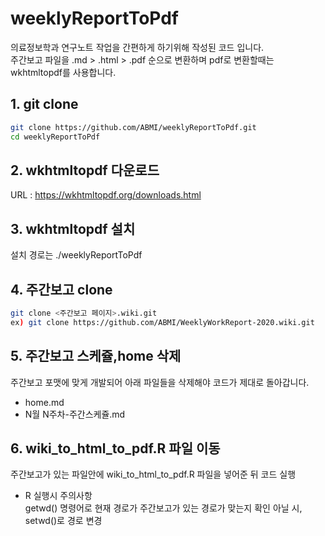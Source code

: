 # weeklyReportToPdf
의료정보학과 연구노트 작업을 간편하게 하기위해 작성된 코드 입니다.  
주간보고 파일을 .md > .html > .pdf 순으로 변환하며 pdf로 변환할때는 wkhtmltopdf를 사용합니다.

## 1. git clone
```bash
git clone https://github.com/ABMI/weeklyReportToPdf.git
cd weeklyReportToPdf
```

## 2. wkhtmltopdf 다운로드 
URL : https://wkhtmltopdf.org/downloads.html  

## 3. wkhtmltopdf 설치
설치 경로는 ./weeklyReportToPdf

## 4. 주간보고 clone
```bash
git clone <주간보고 페이지>.wiki.git
ex) git clone https://github.com/ABMI/WeeklyWorkReport-2020.wiki.git
```

## 5. 주간보고 스케쥴,home 삭제
주간보고 포맷에 맞게 개발되어 아래 파일들을 삭제해야 코드가 제대로 돌아갑니다. 
- home.md
- N월 N주차-주간스케쥴.md

## 6. wiki_to_html_to_pdf.R 파일 이동
주간보고가 있는 파일안에 wiki_to_html_to_pdf.R 파일을 넣어준 뒤 코드 실행  

- R 실행시 주의사항  
getwd() 명령어로 현재 경로가 주간보고가 있는 경로가 맞는지 확인 아닐 시, setwd()로 경로 변경


